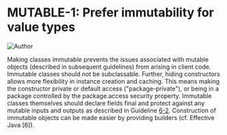 # MUTABLE-1: Prefer immutability for value types
![Author](https://img.shields.io/badge/Author-Oracle-blue.svg)


Making classes immutable prevents the issues associated with mutable objects (described in subsequent guidelines) from arising in client code. Immutable classes should not be subclassable. Further, hiding constructors allows more flexibility in instance creation and caching. This means making the constructor private or default access ("package-private"), or being in a package controlled by the package.access security property. Immutable classes themselves should declare fields final and protect against any mutable inputs and outputs as described in Guideline [6-2](../../g6_Mutability/g6_02). Construction of immutable objects can be made easier by providing builders (cf. Effective Java [6]).


